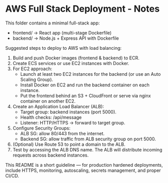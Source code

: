 # AWS Full Stack Deployment - Notes

This folder contains a minimal full-stack app:
- frontend/  -> React app (multi-stage Dockerfile)
- backend/   -> Node.js + Express API with Dockerfile

Suggested steps to deploy to AWS with load balancing:
1. Build and push Docker images (frontend & backend) to ECR.
2. Create ECS services or use EC2 instances with Docker.
3. For EC2 approach:
   - Launch at least two EC2 instances for the backend (or use an Auto Scaling Group).
   - Install Docker on EC2 and run the backend container on each instance.
   - Put the frontend behind an S3 + CloudFront or serve via nginx container on another EC2.
4. Create an Application Load Balancer (ALB):
   - Target group: backend instances (port 5000).
   - Health checks: /api/message
   - Listener: HTTP/HTTPS -> forward to target group.
5. Configure Security Groups:
   - ALB SG: allow 80/443 from the internet.
   - Backend SG: allow traffic from ALB security group on port 5000.
6. (Optional) Use Route 53 to point a domain to the ALB.
7. Test by accessing the ALB DNS name. The ALB will distribute incoming requests across backend instances.

This README is a short guideline — for production hardened deployments, include HTTPS, monitoring, autoscaling, secrets management, and proper CI/CD.
